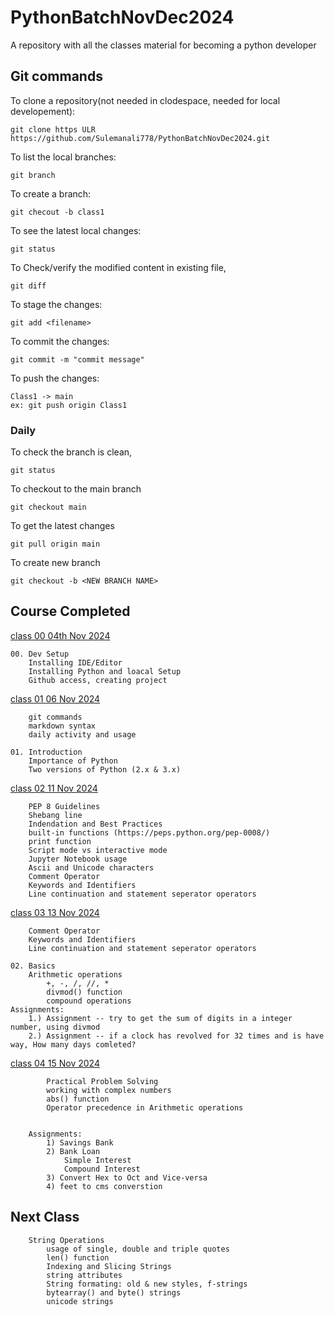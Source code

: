 # PythonBatchNovDec2024

A repository with all the classes material for becoming a python developer


## Git commands

To clone a repository(not needed in clodespace, needed for local developement):

    git clone https ULR https://github.com/Sulemanali778/PythonBatchNovDec2024.git

To list the local branches:

    git branch

To create a branch:

    git checout -b class1

To see the latest local changes:

    git status

To Check/verify the modified content in existing file,

    git diff

To stage the changes:

    git add <filename>


To commit the changes:

    git commit -m "commit message"

To push the changes:

    Class1 -> main
    ex: git push origin Class1


### Daily

To check the branch is clean,

    git status

To checkout to the main branch

    git checkout main

To get the latest changes

    git pull origin main

To create new branch

    git checkout -b <NEW BRANCH NAME>

## Course Completed

[class 00 04th Nov 2024 ](zoomrecordinglink)

    00. Dev Setup
        Installing IDE/Editor
        Installing Python and loacal Setup
        Github access, creating project
[class 01 06 Nov 2024 ](zoomrecordinglink)

        git commands
        markdown syntax
        daily activity and usage

    01. Introduction
        Importance of Python
        Two versions of Python (2.x & 3.x)

[class 02 11 Nov 2024 ](zoomrecordinglink)


        PEP 8 Guidelines
        Shebang line
        Indendation and Best Practices
        built-in functions (https://peps.python.org/pep-0008/)
        print function
        Script mode vs interactive mode
        Jupyter Notebook usage
        Ascii and Unicode characters
        Comment Operator
        Keywords and Identifiers
        Line continuation and statement seperator operators

[class 03 13 Nov 2024 ](zoomrecordinglink)

        Comment Operator
        Keywords and Identifiers
        Line continuation and statement seperator operators
    
    02. Basics
        Arithmetic operations
            +, -, /, //, *
            divmod() function
            compound operations
    Assignments:
        1.) Assignment -- try to get the sum of digits in a integer number, using divmod  
        2.) Assignment -- if a clock has revolved for 32 times and is have way, How many days comleted?



[class 04 15 Nov 2024 ](zoomrecordinglink)

            Practical Problem Solving
            working with complex numbers
            abs() function
            Operator precedence in Arithmetic operations

        
        Assignments:
            1) Savings Bank
            2) Bank Loan
                Simple Interest
                Compound Interest
            3) Convert Hex to Oct and Vice-versa
            4) feet to cms converstion
           


## Next Class

        String Operations
            usage of single, double and triple quotes
            len() function
            Indexing and Slicing Strings
            string attributes
            String formating: old & new styles, f-strings
            bytearray() and byte() strings
            unicode strings
